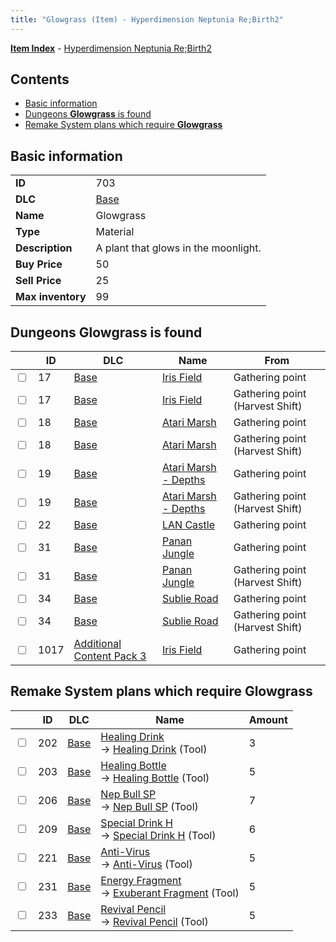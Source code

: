 ```yaml
---
title: "Glowgrass (Item) - Hyperdimension Neptunia Re;Birth2"
---
```


[**Item Index**](/neptunia/rb2/item/index.html) - [Hyperdimension Neptunia Re;Birth2](/neptunia/rb2)

## Contents

- [Basic information](#basic-information)
- [Dungeons **Glowgrass** is found](#dungeons-glowgrass-is-found)
- [Remake System plans which require **Glowgrass**](#remake-system-plans-which-require-glowgrass)

## Basic information

|   |   |
| -- | -- |
| **ID** | 703 |
| **DLC** | [Base](/neptunia/rb2/dlc/0-base.html) |
| **Name** | Glowgrass |
| **Type** | Material |
| **Description** | A plant that glows in the moonlight. |
| **Buy Price** | 50 |
| **Sell Price** | 25 |
| **Max inventory** | 99 |

## Dungeons **Glowgrass** is found

|    | ID | DLC | Name | From |
| -- | -- | --- | ---- | ---- |
| <input type="checkbox" id="rb2-dungeon-0-17" class="trackbox" /> | 17 | [Base](/neptunia/rb2/dlc/0-base.html) | [Iris Field](/neptunia/rb2/dungeon/0-17-iris-field.html) | Gathering point |
| <input type="checkbox" id="rb2-dungeon-0-17" class="trackbox" /> | 17 | [Base](/neptunia/rb2/dlc/0-base.html) | [Iris Field](/neptunia/rb2/dungeon/0-17-iris-field.html) | Gathering point (Harvest Shift) |
| <input type="checkbox" id="rb2-dungeon-0-18" class="trackbox" /> | 18 | [Base](/neptunia/rb2/dlc/0-base.html) | [Atari Marsh](/neptunia/rb2/dungeon/0-18-atari-marsh.html) | Gathering point |
| <input type="checkbox" id="rb2-dungeon-0-18" class="trackbox" /> | 18 | [Base](/neptunia/rb2/dlc/0-base.html) | [Atari Marsh](/neptunia/rb2/dungeon/0-18-atari-marsh.html) | Gathering point (Harvest Shift) |
| <input type="checkbox" id="rb2-dungeon-0-19" class="trackbox" /> | 19 | [Base](/neptunia/rb2/dlc/0-base.html) | [Atari Marsh - Depths](/neptunia/rb2/dungeon/0-19-atari-marsh-depths.html) | Gathering point |
| <input type="checkbox" id="rb2-dungeon-0-19" class="trackbox" /> | 19 | [Base](/neptunia/rb2/dlc/0-base.html) | [Atari Marsh - Depths](/neptunia/rb2/dungeon/0-19-atari-marsh-depths.html) | Gathering point (Harvest Shift) |
| <input type="checkbox" id="rb2-dungeon-0-22" class="trackbox" /> | 22 | [Base](/neptunia/rb2/dlc/0-base.html) | [LAN Castle](/neptunia/rb2/dungeon/0-22-lan-castle.html) | Gathering point |
| <input type="checkbox" id="rb2-dungeon-0-31" class="trackbox" /> | 31 | [Base](/neptunia/rb2/dlc/0-base.html) | [Panan Jungle](/neptunia/rb2/dungeon/0-31-panan-jungle.html) | Gathering point |
| <input type="checkbox" id="rb2-dungeon-0-31" class="trackbox" /> | 31 | [Base](/neptunia/rb2/dlc/0-base.html) | [Panan Jungle](/neptunia/rb2/dungeon/0-31-panan-jungle.html) | Gathering point (Harvest Shift) |
| <input type="checkbox" id="rb2-dungeon-0-34" class="trackbox" /> | 34 | [Base](/neptunia/rb2/dlc/0-base.html) | [Sublie Road](/neptunia/rb2/dungeon/0-34-sublie-road.html) | Gathering point |
| <input type="checkbox" id="rb2-dungeon-0-34" class="trackbox" /> | 34 | [Base](/neptunia/rb2/dlc/0-base.html) | [Sublie Road](/neptunia/rb2/dungeon/0-34-sublie-road.html) | Gathering point (Harvest Shift) |
| <input type="checkbox" id="rb2-dungeon-5-1017" class="trackbox" /> | 1017 | [Additional Content Pack 3](/neptunia/rb2/dlc/5-pack3.html) | [Iris Field](/neptunia/rb2/dungeon/5-1017-iris-field.html) | Gathering point |

## Remake System plans which require **Glowgrass**

|    | ID | DLC | Name | Amount |
| -- | -- | --- | ---- | ------ |
| <input type="checkbox" id="rb2-remake-0-202" class="trackbox" /> | 202 | [Base](/neptunia/rb2/dlc/0-base.html) | [Healing Drink](/neptunia/rb2/remake/0-202-healing-drink.html)<br />→ [Healing Drink](/neptunia/rb2/item/0-3-healing-drink.html) (Tool) | 3 |
| <input type="checkbox" id="rb2-remake-0-203" class="trackbox" /> | 203 | [Base](/neptunia/rb2/dlc/0-base.html) | [Healing Bottle](/neptunia/rb2/remake/0-203-healing-bottle.html)<br />→ [Healing Bottle](/neptunia/rb2/item/0-4-healing-bottle.html) (Tool) | 5 |
| <input type="checkbox" id="rb2-remake-0-206" class="trackbox" /> | 206 | [Base](/neptunia/rb2/dlc/0-base.html) | [Nep Bull SP](/neptunia/rb2/remake/0-206-nep-bull-sp.html)<br />→ [Nep Bull SP](/neptunia/rb2/item/0-7-nep-bull-sp.html) (Tool) | 7 |
| <input type="checkbox" id="rb2-remake-0-209" class="trackbox" /> | 209 | [Base](/neptunia/rb2/dlc/0-base.html) | [Special Drink H](/neptunia/rb2/remake/0-209-special-drink-h.html)<br />→ [Special Drink H](/neptunia/rb2/item/0-11-special-drink-h.html) (Tool) | 6 |
| <input type="checkbox" id="rb2-remake-0-221" class="trackbox" /> | 221 | [Base](/neptunia/rb2/dlc/0-base.html) | [Anti-Virus](/neptunia/rb2/remake/0-221-anti-virus.html)<br />→ [Anti-Virus](/neptunia/rb2/item/0-26-anti-virus.html) (Tool) | 5 |
| <input type="checkbox" id="rb2-remake-0-231" class="trackbox" /> | 231 | [Base](/neptunia/rb2/dlc/0-base.html) | [Energy Fragment](/neptunia/rb2/remake/0-231-energy-fragment.html)<br />→ [Exuberant Fragment](/neptunia/rb2/item/0-36-exuberant-fragment.html) (Tool) | 5 |
| <input type="checkbox" id="rb2-remake-0-233" class="trackbox" /> | 233 | [Base](/neptunia/rb2/dlc/0-base.html) | [Revival Pencil](/neptunia/rb2/remake/0-233-revival-pencil.html)<br />→ [Revival Pencil](/neptunia/rb2/item/0-38-revival-pencil.html) (Tool) | 5 |